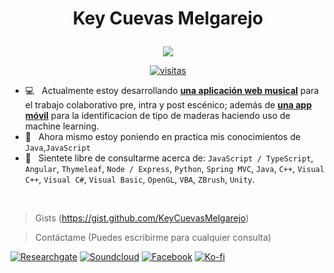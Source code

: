 <!--
**KeyCuevasMelgarejo/KeyCuevasMelgarejo** is a ✨ _special_ ✨ repository because its `README.md` (this file) appears on your GitHub profile.-->
# <p align="center">Key Cuevas Melgarejo</p>
<p align="center">
  <a href="https://github.com/KeyCuevasMelgarejo/KeyCuevasMelgarejo"><img src="https://readme-typing-svg.herokuapp.com?size=16&center=true&vCenter=true&width=480&lines=Bach.+en+Ingenieria+de+Sistemas+Computacionales;Desarrollador+Full+Stack;Desarrollador+Mobile;Windows+%26+Linux+App+Developer;Constantemente+Aprendiendo;Autodidacta"></a>
</p>
<p align="center">
  <a href="https://github.com/KeyCuevasMelgarejo/CONTADOR-VISITAS-GITHUB_">
    <img alt="visitas" title="Visitas Perfil GitHub" src="https://github-contador-visitas.herokuapp.com/"/></a>
</p>

  * 💻 &nbsp; Actualmente estoy desarrollando [**una aplicación web musical**](https://github.com/KeyCuevasMelgarejo/MUSICME___PREVIEW) para el trabajo colaborativo pre, intra y post escénico; además de [**una app móvil**](https://github.com/KeyCuevasMelgarejo/WOOD-APP___PREVIEW) para la identificacion de tipo de maderas haciendo uso de machine learning.
  * 🌱 &nbsp; Ahora mismo estoy poniendo en practica mis conocimientos de `Java`,`JavaScript`
  * 💬 &nbsp; Sientete libre de consultarme acerca de:
  `JavaScript / TypeScript`, `Angular`, `Thymeleaf`, `Node / Express`, `Python`, `Spring MVC`, `Java`, `C++`, `Visual C++`, `Visual C#`, `Visual Basic`, `OpenGL`, `VBA`, `ZBrush`, `Unity`.
<br >

>Gists
(https://gist.github.com/KeyCuevasMelgarejo)

>Contáctame
(Puedes escribirme para cualquier consulta)

<a href="https://www.researchgate.net/profile/Key-Cuevas-Melgarejo"><img alt="Researchgate" title="Mis Investigaciones" src="https://shields.io/badge/-Researches-00ccbb.svg?&style=for-the-badge&logo=researchgate&logoColor=white"></a>
<a href="https://soundcloud.com/key-cuevas-melgarejo"><img alt="Soundcloud" title="Mi Musica" src="https://shields.io/badge/-Soundcloud-critical.svg?&style=for-the-badge&logo=soundcloud&logoColor=white"></a>
<a href="https://www.facebook.com/key.cuevasmelgarejo/"><img alt="Facebook" title="Social" src="https://shields.io/badge/-Facebook-blue.svg?&style=for-the-badge&logo=facebook&logoColor=white"></a>
<a href="https://ko-fi.com/keycuevasmelgarejo"><img alt="Ko-fi" title="Contribuye" src="https://shields.io/badge/-BUY%20ME%20A%20COFFEE-FF003A.svg?&style=for-the-badge&logo=ko-fi&logoColor=white"></a>
<!-- ![Header](https://raw.githubusercontent.com/KeyCuevasMelgarejo/KeyCuevasMelgarejo/master/cabecera.png)-->
